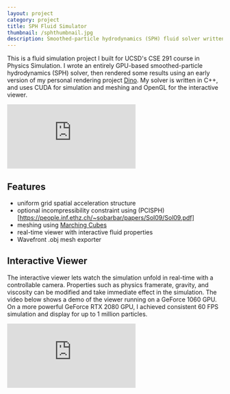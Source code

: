 ```yaml
---
layout: project
category: project
title: SPH Fluid Simulator
thumbnail: /sphthumbnail.jpg
description: Smoothed-particle hydrodynamics (SPH) fluid solver written for GPU. Includes OpenGL viewer with support for GPU-based meshing via Marching Cubes and simple rendering. Capable of real-time (60 FPS) simulation of up to 1 million particles.
---
```


This is a fluid simulation project I built for UCSD's CSE 291 course in Physics Simulation. I wrote an entirely GPU-based smoothed-particle hydrodynamics (SPH) solver, then rendered some results using an early version of my personal rendering project [Dino](/project/dino.html). My solver is written in C++, and uses CUDA for simulation and meshing and OpenGL for the interactive viewer.

<iframe class="embedvideo" src="https://www.youtube.com/embed/vP3Fy-EBOI8" frameborder="0" allow="accelerometer; autoplay; encrypted-media; gyroscope; picture-in-picture" allowfullscreen></iframe>

## Features

- uniform grid spatial acceleration structure
- optional incompressibility constraint using (PCISPH)[https://people.inf.ethz.ch/~sobarbar/papers/Sol09/Sol09.pdf]
- meshing using [Marching Cubes](https://en.wikipedia.org/wiki/Marching_cubes)
- real-time viewer with interactive fluid properties
- Wavefront .obj mesh exporter

## Interactive Viewer

The interactive viewer lets watch the simulation unfold in real-time with a controllable camera. Properties such as physics framerate, gravity, and viscosity can be modified and take immediate effect in the simulation. The video below shows a demo of the viewer running on a GeForce 1060 GPU. On a more powerful GeForce RTX 2080 GPU, I achieved consistent 60 FPS simulation and display for up to 1 million particles.

<iframe class="embedvideo" src="https://www.youtube.com/embed/svqpNoQ1j-E" frameborder="0" allow="accelerometer; autoplay; encrypted-media; gyroscope; picture-in-picture" allowfullscreen></iframe>
